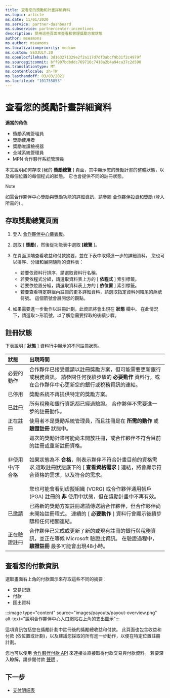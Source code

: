 ```yaml
---
title: 查看您的獎勵和計畫詳細資料
ms.topic: article
ms.date: 11/01/2020
ms.service: partner-dashboard
ms.subservice: partnercenter-incentives
description: 使用這些頁面來查看和管理獎勵方案狀態
author: mseamons
ms.author: mseamons
ms.localizationpriority: medium
ms.custom: SEOJULY.20
ms.openlocfilehash: 3d163271329e2f2a117d7df3abcf9b31f2c4979f
ms.sourcegitcommit: bff907bdbddc769716c7418a2b4a94ca37c2d590
ms.translationtype: MT
ms.contentlocale: zh-TW
ms.lasthandoff: 03/03/2021
ms.locfileid: "101755853"
---
```

# <a name="view-your-incentives-program-details"></a>查看您的獎勵計畫詳細資料

**適當的角色**

- 獎勵系統管理員
- 獎勵使用者
- 獎勵唯讀檢視器
- 全域系統管理員
- MPN 合作夥伴系統管理員

本文說明如何存取 [我的 **獎勵總覽** ] 頁面，其中顯示您的獎勵計畫的整體狀態，以及每個位置的每個程式的狀態。 它也會提供不同的註冊狀態。 

>[!NOTE]
>如需合作夥伴中心獎勵與獎勵功能的詳細資訊，請參閱 [合作夥伴投資和獎勵](https://partner.microsoft.com/membership/partner-incentives) (登入所需的) 。

## <a name="access-the-incentives-overview-page"></a>存取獎勵總覽頁面

1. 登入 [合作夥伴中心儀表板](https://partner.microsoft.com/dashboard)。
1. 選取 [ **獎勵**]，然後從功能表中選取 **[總覽** ]。
1. 在頁面頂端查看收益和付款摘要，並在下表中取得進一步的詳細資料。 您也可以排序、分組和展開隨附的資料表：

   - 若要依資料行排序，請選取資料行名稱。
   - 若要依程式分組，請選取資料表上方的 [ **依程式** ] 索引標籤。
   - 若要依位置分組，請選取資料表上方的 [ **依位置** ] 索引標籤。
   - 若要查看特定群組內註冊的更多詳細資料，請選取指定資料列結尾的燕號符號。 這個箭號會展開您的觀點。
1. 如果需要進一步動作以註冊計劃，此資訊將會出現在 **狀態** 欄中。 在此情況下，請選取＞形箭號，以了解您需要採取的後續步驟。

## <a name="enrollment-status"></a>註冊狀態

下表說明 [ **狀態** ] 資料行中顯示的不同註冊狀態。

| **狀態**         | **出現時間** |
|:------------------------------------|:------------------|
| 必要的動作  | 合作夥伴已接受邀請以註冊獎勵方案，但可能需要更新銀行或稅務資訊。 請參閱任何後續步驟的 **必要動作** 資料行，或在合作夥伴中心更新您的銀行或稅務資訊的連結。 |
| 已停用  | 獎勵系統不再提供特定的獎勵方案。 |
| 已註冊  | 所有稅務和銀行資訊都已經過驗證。 合作夥伴不需要進一步的註冊動作。 |
| 正在註冊  | 使用者不是獎勵系統管理員，而且註冊是在 **所需的動作** 或 **驗證註冊** 狀態中。|
| 非使用中/不合格 | 這次的獎勵計畫可能尚未開放註冊，或合作夥伴不符合目前的註冊或重新註冊資格。 <br><br> 如果狀態為不 **合格**，則表示夥伴不符合計畫目前的資格需求;選取註冊狀態底下的 [ **查看資格需求** ] 連結，將會顯示符合資格的需求，以及符合的需求。 <br><br> 您也可能會看到虛擬組織 (VORG) 或合作夥伴通用帳戶 (PGA) 註冊的 **非** 使用中狀態，但在獎勵計畫中不再有效。  |
| 已邀請  | 已將新的獎勵方案註冊邀請傳送給合作夥伴，但合作夥伴尚未開始註冊程式。 連續的 [ **必要動作** ] 資料行會顯示後續步驟和任何相關連結。  |
| 正在驗證註冊  | 合作夥伴已完成或更新了新的或現有註冊的銀行與稅務資訊，並正在等候 Microsoft 驗證此資訊。 在驗證過程中， **驗證註冊** 最多可能會出現48小時。  |

## <a name="see-your-payment-information"></a>查看您的付款資訊

選取畫面右上角的付款圖示來存取這些不同的摘要：

- 交易記錄
- 付款
- 匯出資料

:::image type="content" source="images/payouts/payout-overview.png" alt-text="說明合作夥伴中心入口網站右上角的支出圖示":::

這項資訊包括您在獎勵計劃中註冊後的獎勵總收益和付款。 此頁面也包含收益和付款 (依位置或計劃)，以及建議您採取的所有進一步動作，以便在特定位置註冊計劃。 

您也可以使用 [合作夥伴付款 API](https://apidocs.microsoft.com/services/partnerpayouts) 來連接並直接取得付款交易與付款資料。 若要深入瞭解，請參閱付款 [聲明](payout-statement.md) 。

## <a name="next-steps"></a>下一步

- [支付明細表](payout-statement.md)
